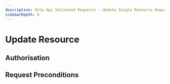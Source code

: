 ```yaml
---
description: Http Api Validated Requests - Update Single Resource Request
sidebarDepth: 0
---
```


# Update Resource

## Authorisation

## Request Preconditions